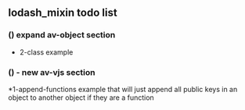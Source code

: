 ## lodash\_mixin todo list

### () expand av-object section
* 2-class example

### () - new av-vjs section
*1-append-functions example that will just append all public keys in an object to another object if they are a function
